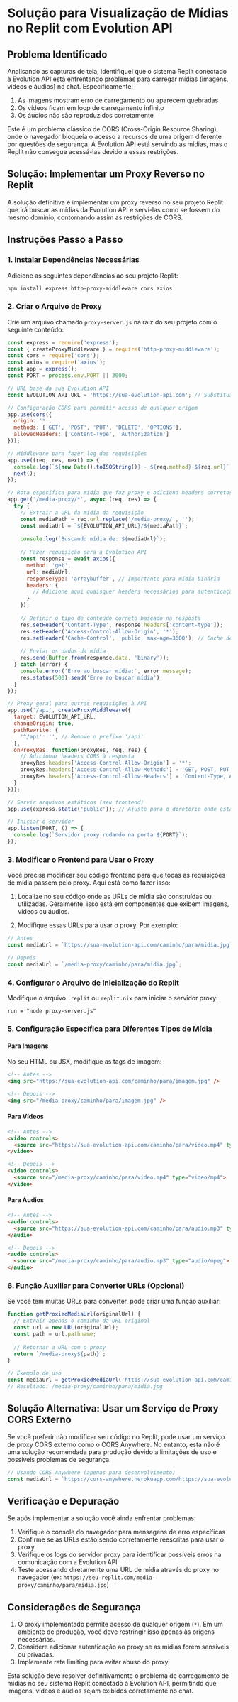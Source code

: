 # Solução para Visualização de Mídias no Replit com Evolution API

## Problema Identificado

Analisando as capturas de tela, identifiquei que o sistema Replit conectado à Evolution API está enfrentando problemas para carregar mídias (imagens, vídeos e áudios) no chat. Especificamente:

1. As imagens mostram erro de carregamento ou aparecem quebradas
2. Os vídeos ficam em loop de carregamento infinito
3. Os áudios não são reproduzidos corretamente

Este é um problema clássico de CORS (Cross-Origin Resource Sharing), onde o navegador bloqueia o acesso a recursos de uma origem diferente por questões de segurança. A Evolution API está servindo as mídias, mas o Replit não consegue acessá-las devido a essas restrições.

## Solução: Implementar um Proxy Reverso no Replit

A solução definitiva é implementar um proxy reverso no seu projeto Replit que irá buscar as mídias da Evolution API e servi-las como se fossem do mesmo domínio, contornando assim as restrições de CORS.

## Instruções Passo a Passo

### 1. Instalar Dependências Necessárias

Adicione as seguintes dependências ao seu projeto Replit:

```bash
npm install express http-proxy-middleware cors axios
```

### 2. Criar o Arquivo de Proxy

Crie um arquivo chamado `proxy-server.js` na raiz do seu projeto com o seguinte conteúdo:

```javascript
const express = require('express');
const { createProxyMiddleware } = require('http-proxy-middleware');
const cors = require('cors');
const axios = require('axios');
const app = express();
const PORT = process.env.PORT || 3000;

// URL base da sua Evolution API
const EVOLUTION_API_URL = 'https://sua-evolution-api.com'; // Substitua pela URL real da sua API

// Configuração CORS para permitir acesso de qualquer origem
app.use(cors({
  origin: '*',
  methods: ['GET', 'POST', 'PUT', 'DELETE', 'OPTIONS'],
  allowedHeaders: ['Content-Type', 'Authorization']
}));

// Middleware para fazer log das requisições
app.use((req, res, next) => {
  console.log(`${new Date().toISOString()} - ${req.method} ${req.url}`);
  next();
});

// Rota específica para mídia que faz proxy e adiciona headers corretos
app.get('/media-proxy/*', async (req, res) => {
  try {
    // Extrair a URL da mídia da requisição
    const mediaPath = req.url.replace('/media-proxy/', '');
    const mediaUrl = `${EVOLUTION_API_URL}/${mediaPath}`;
    
    console.log(`Buscando mídia de: ${mediaUrl}`);
    
    // Fazer requisição para a Evolution API
    const response = await axios({
      method: 'get',
      url: mediaUrl,
      responseType: 'arraybuffer', // Importante para mídia binária
      headers: {
        // Adicione aqui quaisquer headers necessários para autenticação na Evolution API
      }
    });
    
    // Definir o tipo de conteúdo correto baseado na resposta
    res.setHeader('Content-Type', response.headers['content-type']);
    res.setHeader('Access-Control-Allow-Origin', '*');
    res.setHeader('Cache-Control', 'public, max-age=3600'); // Cache de 1 hora
    
    // Enviar os dados da mídia
    res.send(Buffer.from(response.data, 'binary'));
  } catch (error) {
    console.error('Erro ao buscar mídia:', error.message);
    res.status(500).send('Erro ao buscar mídia');
  }
});

// Proxy geral para outras requisições à API
app.use('/api', createProxyMiddleware({
  target: EVOLUTION_API_URL,
  changeOrigin: true,
  pathRewrite: {
    '^/api': '', // Remove o prefixo '/api'
  },
  onProxyRes: function(proxyRes, req, res) {
    // Adicionar headers CORS à resposta
    proxyRes.headers['Access-Control-Allow-Origin'] = '*';
    proxyRes.headers['Access-Control-Allow-Methods'] = 'GET, POST, PUT, DELETE, OPTIONS';
    proxyRes.headers['Access-Control-Allow-Headers'] = 'Content-Type, Authorization';
  }
}));

// Servir arquivos estáticos (seu frontend)
app.use(express.static('public')); // Ajuste para o diretório onde estão seus arquivos estáticos

// Iniciar o servidor
app.listen(PORT, () => {
  console.log(`Servidor proxy rodando na porta ${PORT}`);
});
```

### 3. Modificar o Frontend para Usar o Proxy

Você precisa modificar seu código frontend para que todas as requisições de mídia passem pelo proxy. Aqui está como fazer isso:

1. Localize no seu código onde as URLs de mídia são construídas ou utilizadas. Geralmente, isso está em componentes que exibem imagens, vídeos ou áudios.

2. Modifique essas URLs para usar o proxy. Por exemplo:

```javascript
// Antes
const mediaUrl = `https://sua-evolution-api.com/caminho/para/midia.jpg`;

// Depois
const mediaUrl = `/media-proxy/caminho/para/midia.jpg`;
```

### 4. Configurar o Arquivo de Inicialização do Replit

Modifique o arquivo `.replit` ou `replit.nix` para iniciar o servidor proxy:

```
run = "node proxy-server.js"
```

### 5. Configuração Específica para Diferentes Tipos de Mídia

#### Para Imagens

No seu HTML ou JSX, modifique as tags de imagem:

```html
<!-- Antes -->
<img src="https://sua-evolution-api.com/caminho/para/imagem.jpg" />

<!-- Depois -->
<img src="/media-proxy/caminho/para/imagem.jpg" />
```

#### Para Vídeos

```html
<!-- Antes -->
<video controls>
  <source src="https://sua-evolution-api.com/caminho/para/video.mp4" type="video/mp4">
</video>

<!-- Depois -->
<video controls>
  <source src="/media-proxy/caminho/para/video.mp4" type="video/mp4">
</video>
```

#### Para Áudios

```html
<!-- Antes -->
<audio controls>
  <source src="https://sua-evolution-api.com/caminho/para/audio.mp3" type="audio/mpeg">
</audio>

<!-- Depois -->
<audio controls>
  <source src="/media-proxy/caminho/para/audio.mp3" type="audio/mpeg">
</audio>
```

### 6. Função Auxiliar para Converter URLs (Opcional)

Se você tem muitas URLs para converter, pode criar uma função auxiliar:

```javascript
function getProxiedMediaUrl(originalUrl) {
  // Extrair apenas o caminho da URL original
  const url = new URL(originalUrl);
  const path = url.pathname;
  
  // Retornar a URL com o proxy
  return `/media-proxy${path}`;
}

// Exemplo de uso
const mediaUrl = getProxiedMediaUrl('https://sua-evolution-api.com/caminho/para/midia.jpg');
// Resultado: /media-proxy/caminho/para/midia.jpg
```

## Solução Alternativa: Usar um Serviço de Proxy CORS Externo

Se você preferir não modificar seu código no Replit, pode usar um serviço de proxy CORS externo como o CORS Anywhere. No entanto, esta não é uma solução recomendada para produção devido a limitações de uso e possíveis problemas de segurança.

```javascript
// Usando CORS Anywhere (apenas para desenvolvimento)
const mediaUrl = `https://cors-anywhere.herokuapp.com/https://sua-evolution-api.com/caminho/para/midia.jpg`;
```

## Verificação e Depuração

Se após implementar a solução você ainda enfrentar problemas:

1. Verifique o console do navegador para mensagens de erro específicas
2. Confirme se as URLs estão sendo corretamente reescritas para usar o proxy
3. Verifique os logs do servidor proxy para identificar possíveis erros na comunicação com a Evolution API
4. Teste acessando diretamente uma URL de mídia através do proxy no navegador (ex: `https://seu-replit.com/media-proxy/caminho/para/midia.jpg`)

## Considerações de Segurança

1. O proxy implementado permite acesso de qualquer origem (`*`). Em um ambiente de produção, você deve restringir isso apenas às origens necessárias.
2. Considere adicionar autenticação ao proxy se as mídias forem sensíveis ou privadas.
3. Implemente rate limiting para evitar abuso do proxy.

Esta solução deve resolver definitivamente o problema de carregamento de mídias no seu sistema Replit conectado à Evolution API, permitindo que imagens, vídeos e áudios sejam exibidos corretamente no chat.
